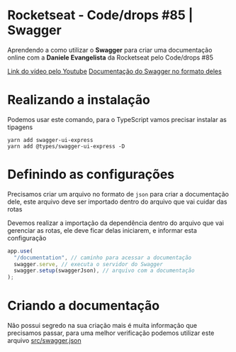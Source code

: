 # Rocketseat - Code/drops #85 | Swagger
Aprendendo a como utilizar o **Swagger** para criar uma documentação online com a **Daniele Evangelista** da Rocketseat pelo Code/drops #85

[Link do vídeo pelo Youtube](https://youtu.be/WhFx2heoFrA)
[Documentação do Swagger no formato deles ](https://petstore.swagger.io/)

# Realizando a instalação
Podemos usar este comando, para o TypeScript vamos precisar instalar as tipagens
```bs
yarn add swagger-ui-express
yarn add @types/swagger-ui-express -D
```

# Definindo as configurações
Precisamos criar um arquivo no formato de `json` para criar a documentação dele, este arquivo deve ser importado dentro do arquivo que vai cuidar das rotas

Devemos realizar a importação da dependência dentro do arquivo que vai gerenciar as rotas, ele deve ficar delas iniciarem, e informar esta configuração
```ts
app.use(
  "/documentation", // caminho para acessar a documentação
  swagger.serve, // executa o servidor do Swagger
  swagger.setup(swaggerJson), // arquivo com a documentação
);
```

# Criando a documentação
Não possui segredo na sua criação mais é muita informação que precisamos passar, para uma melhor verificação podemos utilizar este arquivo [src/swagger.json](https://github.com/deibsoncogo/Swagger/blob/master/src/swagger.json)
